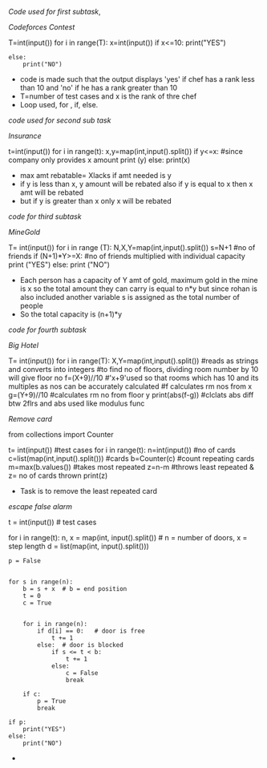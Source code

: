 *Code used for first subtask*,

_Codeforces Contest_

T=int(input())
for i in range(T):
    x=int(input())
    if x<=10:
        print("YES")

    else:
        print("NO")

- code is made such that the output displays 'yes' if chef has a rank less than 10 
and 'no' if he has a rank greater than 10
- T=number of test cases and x is the rank of thre chef
- Loop used, for , if, else.

 *code used for second sub task*

_Insurance_

t=int(input())
for i in range(t):
    x,y=map(int,input().split())
    if y<=x:                #since company only provides x amount
        print (y)
    else:
        print(x)
- max amt rebatable= Xlacks if amt needed is y 
- if y is less than x, y amount will be rebated also if y is equal to x then x amt will be rebated
- but if y is greater than x only x will be rebated 

*code for third subtask*

_MineGold_

T= int(input())
for i in range (T):
    N,X,Y=map(int,input().split())
    s=N+1 #no of friends
    if (N+1)*Y>=X: #no of friends multiplied with individual capacity
        print ("YES")
    else:
        print ("NO")
- Each person has a capacity of Y amt of gold, maximum gold in the mine is x so the total amount they can carry is equal to n*y but since rohan is also included
 another variable s is assigned as the total number of people
- So the total capacity is (n+1)*y

*code for fourth subtask*

_Big Hotel_

T= int(input())
for i in range(T):
    X,Y=map(int,input().split())  #reads as strings and converts into integers
      #to find no of floors, dividing room number by 10 will give floor no
    f=(X+9)//10   #'x+9'used so that rooms which has 10 and its multiples as nos can be accurately calculated 
    #f calculates rm nos from x
    g=(Y+9)//10    #calculates rm no from floor y
    print(abs(f-g))   #clclats abs diff btw 2flrs and abs used like modulus func


_Remove card_

from collections import Counter

t= int(input()) #test cases
for i in range(t): 
    n=int(input())  #no of cards
    c=list(map(int,input().split()))  #cards
    b=Counter(c)   #count repeating cards
    m=max(b.values())   #takes most repeated
    z=n-m   #throws least repeated & z= no of cards thrown
    print(z)  


- Task is to remove the least repeated card
 
_escape false alarm_

t = int(input())   # test cases

for i in range(t):
    n, x = map(int, input().split())         # n = number of doors, x = step length
    d = list(map(int, input().split()))  
    
    p = False  


    for s in range(n):
        b = s + x  # b = end position
        t = 0
        c = True

        
        for i in range(n):
            if d[i] == 0:   # door is free
                t += 1
            else:  # door is blocked
                if s <= t < b:
                    t += 1
                else:
                    c = False
                    break

        if c:  
            p = True
            break

    if p:
        print("YES")
    else:
        print("NO")

-

